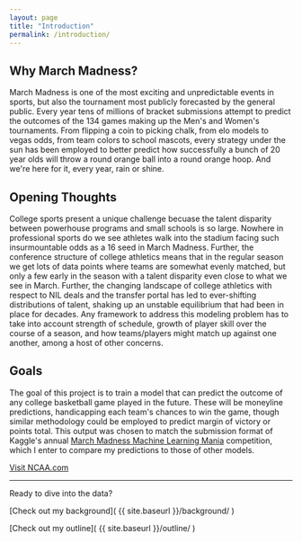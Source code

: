 ```yaml
---
layout: page
title: "Introduction"
permalink: /introduction/
---
```


## Why March Madness?

March Madness is one of the most exciting and unpredictable events in sports, but also the tournament most publicly forecasted by the general public. Every year tens of millions of bracket submissions attempt to predict the outcomes of the 134 games making up the Men's and Women's tournaments. From flipping a coin to picking chalk, from elo models to vegas odds, from team colors to school mascots, every strategy under the sun has been employed to better predict how successfully a bunch of 20 year olds will throw a round orange ball into a round orange hoop. And we're here for it, every year, rain or shine.

## Opening Thoughts

College sports present a unique challenge becuase the talent disparity between powerhouse programs and small schools is so large. Nowhere in professional sports do we see athletes walk into the stadium facing such insurmountable odds as a 16 seed in March Madness. Further, the conference structure of college athletics means that in the regular season we get lots of data points where teams are somewhat evenly matched, but only a few early in the season with a talent disparity even close to what we see in March. Further, the changing landscape of college athletics with respect to NIL deals and the transfer portal has led to ever-shifting distributions of talent, shaking up an unstable equilibrium that had been in place for decades. Any framework to address this modeling problem has to take into account strength of schedule, growth of player skill over the course of a season, and how teams/players might match up against one another, among a host of other concerns.

## Goals

The goal of this project is to train a model that can predict the outcome of any college basketball game played in the future. These will be moneyline predictions, handicapping each team's chances to win the game, though similar methodology could be employed to predict margin of victory or points total. This output was chosen to match the submission format of Kaggle's annual [March Madness Machine Learning Mania]([https://www.ncaa.com/march-madness](https://www.kaggle.com/competitions/march-machine-learning-mania-2025)) competition, which I enter to compare my predictions to those of other models.

[Visit NCAA.com](https://www.ncaa.com/march-madness)

---

Ready to dive into the data?

[Check out my background]( {{ site.baseurl }}/background/ )

[Check out my outline]( {{ site.baseurl }}/outline/ )
